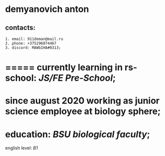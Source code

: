 # **demyanovich anton**

## contacts:
    1. email: 911deman@mail.ru
    2. phone: +375296874467
    3. discord: MAWbIHA#0313;
=====
currently learning in rs-school: _JS/FE Pre-School_;
=====
since august 2020 working as junior science employee at biology sphere;
=====
education: _BSU biological faculty_;
=====
english level: _B1_
